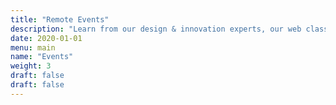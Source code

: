 ```yaml
---
title: "Remote Events"
description: "Learn from our design & innovation experts, our web classes will equip you with all the tools you need to solve critical problems, future proof your career & level-up your career."
date: 2020-01-01
menu: main
name: "Events"
weight: 3
draft: false
draft: false
---
```




